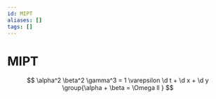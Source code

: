 ```yaml
---
id: MIPT
aliases: []
tags: []
---
```


# MIPT

$$
\alpha^2 \beta^2 \gamma^3 = 1 \varepsilon
\d t + \d x + \d y
\group{\alpha + \beta = \Omega ll }
$$

